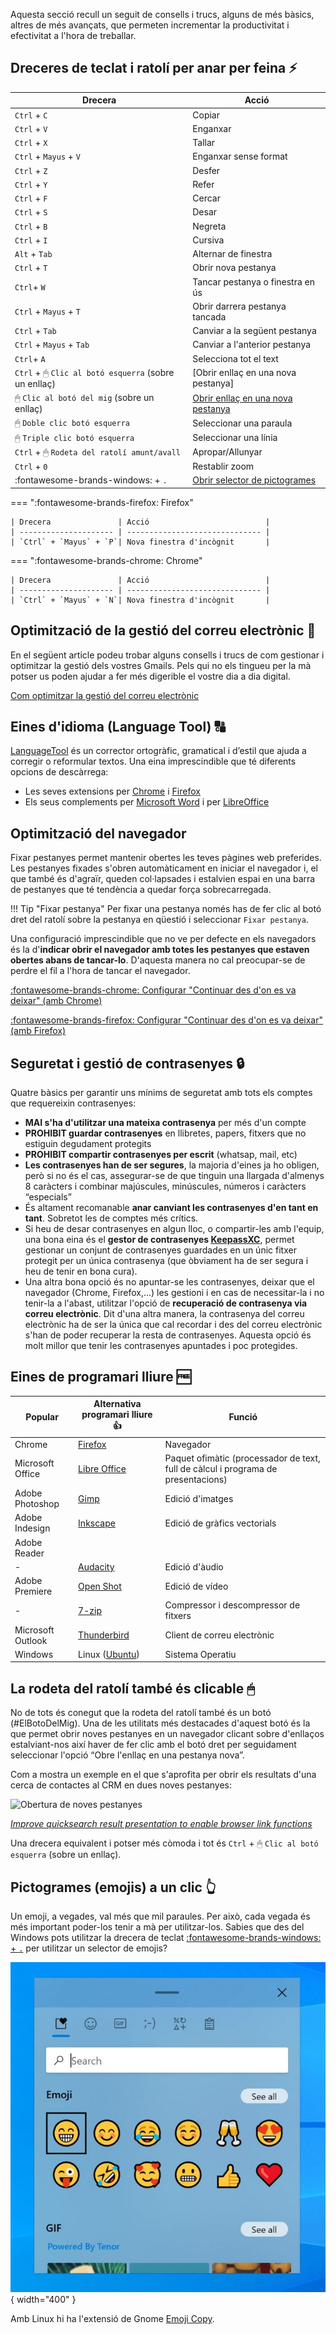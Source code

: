 Aquesta secció recull un seguit de consells i trucs, alguns de més bàsics, altres de més avançats, que permeten incrementar la productivitat i efectivitat a l'hora de treballar.

## Dreceres de teclat i ratolí per anar per feina ⚡️

| Drecera                                    | Acció                                                                        |
| ------------------------------------------ | ---------------------------------------------------------------------------- |
| `Ctrl` + `C`                               | Copiar                                                                       |
| `Ctrl` + `V`                               | Enganxar                                                                     |
| `Ctrl` + `X`                               | Tallar                                                                       |
| `Ctrl` + `Mayus` + `V`                     | Enganxar sense format                                                        |
| `Ctrl` + `Z`                               | Desfer                                                                       |
| `Ctrl` + `Y`                               | Refer                                                                        |
| `Ctrl` + `F`                               | Cercar                                                                       |
| `Ctrl` + `S`                               | Desar                                                                        |
| `Ctrl` + `B`                               | Negreta                                                                      |
| `Ctrl` + `I`                               | Cursiva                                                                      |
| `Alt` + `Tab`                              | Alternar de finestra                                                         |
| `Ctrl` + `T`                               | Obrir nova pestanya                                                          |
| `Ctrl`+ `W`                                | Tancar pestanya o finestra en ús                                             |
| `Ctrl` + `Mayus` + `T`                     | Obrir darrera pestanya tancada                                               |
| `Ctrl` + `Tab`                             | Canviar a la següent pestanya                                                |
| `Ctrl` + `Mayus` + `Tab`                   | Canviar a l'anterior pestanya                                                |
| `Ctrl`+ `A`                                | Selecciona tot el text                                                       |
| `Ctrl` + 🖱 `Clic al botó esquerra` (sobre un enllaç) | [Obrir enllaç en una nova pestanya]                                |
| 🖱 `Clic al botó del mig` (sobre un enllaç) | [Obrir enllaç en una nova pestanya](#la-rodeta-del-ratoli-tambe-es-clicable) |
| 🖱 `Doble clic botó esquerra`               | Seleccionar una paraula                                                      |
| 🖱 `Triple clic botó esquerra`              | Seleccionar una línia                                                        |
| `Ctrl` + 🖱 `Rodeta del ratolí amunt/avall` | Apropar/Allunyar                                                             |
| `Ctrl` + `0`                               | Restablir zoom                                                               |
| :fontawesome-brands-windows: + `.`         | [Obrir selector de pictogrames](#pictogrames-emojis-a-un-clic)               |

=== ":fontawesome-brands-firefox: Firefox"

    | Drecera               | Acció                          |
    | --------------------- | ------------------------------ |
    | `Ctrl` + `Mayus` + `P`| Nova finestra d'incògnit       |

=== ":fontawesome-brands-chrome: Chrome"

    | Drecera               | Acció                          |
    | --------------------- | ------------------------------ |
    | `Ctrl` + `Mayus` + `N`| Nova finestra d'incògnit       |

## Optimització de la gestió del correu electrònic 📧

En el següent article podeu trobar alguns consells i trucs de com gestionar i optimitzar la gestió dels vostres Gmails. Pels qui no els tingueu per la mà potser us poden ajudar a fer més digerible el vostre dia a dia digital.

[Com optimitzar la gestió del correu electrònic](https://www.babu.cat/babuteca/optimitzar-gestio-correu-electronic)

## Eines d'idioma (Language Tool) 🔠

[LanguageTool](https://languagetool.org/ca) és un corrector ortogràfic, gramatical i d’estil que ajuda a corregir o reformular textos. Una eina imprescindible que té diferents opcions de descàrrega:

- Les seves extensions per [Chrome](https://chrome.google.com/webstore/detail/grammar-and-spell-checker/oldceeleldhonbafppcapldpdifcinji) i [Firefox](https://addons.mozilla.org/firefox/addon/languagetool/)
- Els seus complements per [Microsoft Word](https://languagetool.org/ca/word) i per [LibreOffice](https://languagetool.org/ca/libre-office)

## Optimització del navegador

Fixar pestanyes permet mantenir obertes les teves pàgines web preferides. Les pestanyes fixades s'obren automàticament en iniciar el navegador i, el que també és d'agraïr, queden col·lapsades i estalvien espai en una barra de pestanyes que té tendència a quedar força sobrecarregada.

!!! Tip "Fixar pestanya"
    Per fixar una pestanya només has de fer clic al botó dret del ratolí sobre la pestanya en qüestió i seleccionar `Fixar pestanya`.

Una configuració imprescindible que no ve per defecte en els navegadors és la d'**indicar obrir el navegador amb totes les pestanyes que estaven obertes abans de tancar-lo**. D'aquesta manera no cal preocupar-se de perdre el fil a l'hora de tancar el navegador.

[:fontawesome-brands-chrome: Configurar "Continuar des d'on es va deixar" (amb Chrome)](https://support.google.com/chrome/answer/95314?hl=ca&co=GENIE.Platform%3DDesktop&sjid=1852817060369143215-EU#)

[:fontawesome-brands-firefox: Configurar "Continuar des d'on es va deixar" (amb Firefox)](https://support.mozilla.org/es/kb/restaurar-sesion-anterior-configurar-como-firefox-#w_configurar-la-restauracion-de-sesion)

## Seguretat i gestió de contrasenyes 🔒

Quatre bàsics per garantir uns mínims de seguretat amb tots els comptes que requereixin contrasenyes:

- **MAI s'ha d'utilitzar una mateixa contrasenya** per més d'un compte
- **PROHIBIT guardar contrasenyes** en llibretes, papers, fitxers que no estiguin degudament protegits
- **PROHIBIT compartir contrasenyes per escrit** (whatsap, mail, etc)
- **Les contrasenyes han de ser segures**, la majoria d'eines ja ho obligen, però si no és el cas, assegurar-se de que tinguin una llargada d'almenys 8 caràcters i combinar majúscules, minúscules, números i caràcters “especials”
- És altament recomanable **anar canviant les contrasenyes d'en tant en tant**. Sobretot les de comptes més crítics.
- Si heu de desar contrasenyes en algun lloc, o compartir-les amb l'equip, una bona eina és el **gestor de contrasenyes [KeepassXC](https://keepassxc.org/)**, permet gestionar un conjunt de contrasenyes guardades en un únic fitxer protegit per un única contrasenya (que òbviament ha de ser segura i heu de tenir en bona cura).
- Una altra bona opció és no apuntar-se les contrasenyes, deixar que el navegador (Chrome, Firefox,...) les gestioni i en cas de necessitar-la i no tenir-la a l'abast, utilitzar l'opció de **recuperació de contrasenya via correu electrònic**. Dit d'una altra manera, la contrasenya del correu electrònic ha de ser la única que cal recordar i des del correu electrònic s'han de poder recuperar la resta de contrasenyes. Aquesta opció és molt millor que tenir les contrasenyes apuntades i poc protegides.

## Eines de programari lliure 🆓

| Popular      | Alternativa programari lliure 👍                          | Funció |
| --------------- | ------------------------------ | ---- |
| Chrome| [Firefox](https://www.mozilla.org/ca/firefox/) |Navegador|
| Microsoft Office| [Libre Office](https://www.softcatala.org/programes/libreoffice/) | Paquet ofimàtic (processador de text, full de càlcul i programa de presentacions) |
| Adobe Photoshop    | [Gimp](https://www.softcatala.org/programes/gimp/) | Edició d'imatges|
| Adobe Indesign| [Inkscape](https://www.softcatala.org/programes/inkscape/) |Edició de gràfics vectorials|
| Adobe Reader | | | Visualització i impressió de documents en format PDF |
| - | [Audacity](https://www.softcatala.org/programes/audacity/) | Edició d'àudio |
| Adobe Premiere | [Open Shot](https://www.softcatala.org/programes/openshot/) | Edició de vídeo |
| - | [7-zip](https://www.softcatala.org/programes/7-zip/) | Compressor i descompressor de fitxers |
| Microsoft Outlook | [Thunderbird](https://www.softcatala.org/programes/paquet-catala-valencia-per-al-thunderbird/) | Client de correu electrònic
| Windows | Linux ([Ubuntu](https://ubuntu.com/)) | Sistema Operatiu|

## La rodeta del ratolí també és clicable 🖱

No de tots és conegut que la rodeta del ratolí també és un botó (#ElBotoDelMig). Una de les utilitats més destacades d'aquest botó és la que permet obrir noves pestanyes en un navegador clicant sobre d'enllaços estalviant-nos així haver de fer clic amb el botó dret per seguidament seleccionar l'opció “Obre l'enllaç en una pestanya nova”.

Com a mostra un exemple en el que s'aprofita per obrir els resultats d'una cerca de contactes al CRM en dues noves pestanyes:

![Obertura de noves pestanyes](https://user-images.githubusercontent.com/870343/110662988-f5593b80-81bd-11eb-9412-04feec3ca9fb.gif)

*[Improve quicksearch result presentation to enable browser link functions](https://github.com/civicrm/civicrm-core/pull/19779)*

Una drecera equivalent i potser més còmoda i tot és `Ctrl` + 🖱 `Clic al botó esquerra` (sobre un enllaç).

## Pictogrames (emojis) a un clic 👆

Un emoji, a vegades, val més que mil paraules. Per això, cada vegada és més important poder-los tenir a mà per utilitzar-los. Sabies que des del Windows pots utilitzar la drecera de teclat [:fontawesome-brands-windows: + ``.``](https://support.microsoft.com/es-es/windows/windows-trucos-y-sugerencias-para-el-teclado-588e0b72-0fff-6d3f-aeee-6e5116097942) per utilitzar un selector de emojis?

![Drecera de teclat Windows + .](images/windowsdotplus.png){ width="400" }

Amb Linux hi ha l'extensió de Gnome [Emoji Copy](https://extensions.gnome.org/extension/6242/emoji-copy).